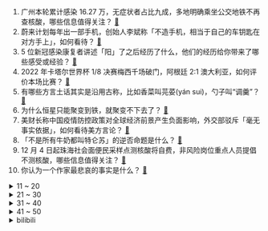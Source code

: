 1. 广州本轮累计感染 16.27 万，无症状者占比九成，多地明确乘坐公交地铁不再查核酸，哪些信息值得关注？ [:link:](https://www.zhihu.com/question/570233068)
2. 蔚来计划每年出一部手机，创始人李斌称「不造手机，相当于自己的车钥匙在对方手上」，如何看待？ [:link:](https://www.zhihu.com/question/569966124)
3. 5 位新冠感染康复者讲述「阳」了之后经历了什么，他们的经历给你带来了哪些感受或经验？ [:link:](https://www.zhihu.com/question/570266391)
4. 2022 年卡塔尔世界杯 1/8 决赛梅西千场破门，阿根廷 2:1 澳大利亚，如何评价本场比赛？ [:link:](https://www.zhihu.com/question/570299342)
5. 有哪些方言土话其实是沿用古称，比如香菜叫芫荽(yán sui)，勺子叫“调羹”？ [:link:](https://www.zhihu.com/question/43442602)
6. 为什么恒星只能聚变到铁，就聚变不下去了？ [:link:](https://www.zhihu.com/question/568664075)
7. 美财长称中国疫情防控政策对全球经济前景产生负面影响，外交部驳斥「毫无事实依据」，如何看待美方言论？ [:link:](https://www.zhihu.com/question/570008553)
8. 「不是所有牛奶都叫特仑苏」的逆否命题是什么？ [:link:](https://www.zhihu.com/question/35749200)
9. 12 月 4 日起珠海社会面便民采样点测核酸将自费，非风险岗位重点人员提倡不测核酸，哪些信息值得关注？ [:link:](https://www.zhihu.com/question/570278842)
10. 你认为一个作家最悲哀的事实是什么？ [:link:](https://www.zhihu.com/question/423583542)
<details>
<summary>11 ~ 20</summary>

11. 洗碗机洗一次碗耗时那么长，是否耗水又耗电？ [:link:](https://www.zhihu.com/question/538887494)
12. 欧盟透露乌克兰已有 10 万军人阵亡，乌方抗议「死亡人数是机密」并称至多 1.3 万人丧生，如何评价？ [:link:](https://www.zhihu.com/question/570250582)
13. 美国法院正式撤销对孟晚舟「银行欺诈」等罪名指控，如何看待这一事件？释放了哪些信息？ [:link:](https://www.zhihu.com/question/570236685)
14. 2022 年卡塔尔世界杯 1/8 决赛荷兰 3:1 淘汰美国晋级八强，如何评价本场比赛？ [:link:](https://www.zhihu.com/question/570298840)
15. 如何看待胡锡进评防疫现状，称「已做好一个月内被感染的思想准备，愿意参与承受这份风险」？ [:link:](https://www.zhihu.com/question/570238373)
16. 湖南浏阳「入户打人」的街道工作人员廖勇被开除党籍、政务撤职，其余 3 人被辞退，哪些信息值得关注？ [:link:](https://www.zhihu.com/question/570254324)
17. 房企人士回应「监管机构要求四大行向房企提供带担保离岸贷款」，称「消息属实」，释放哪些信号？ [:link:](https://www.zhihu.com/question/570199040)
18. 砍自己种的树也违法，男子被判刑并公开赔礼道歉，如何从法律角度解读此事件？ [:link:](https://www.zhihu.com/question/569717991)
19. 荒野求生大师「贝爷」现身乌克兰进行节目拍摄，并与泽连斯基会面，如何看待此事？ [:link:](https://www.zhihu.com/question/570145859)
20. 北京购买「四类药品」不再登记顾客信息；广州购药不查核酸，专家称可按普通感冒储备药物，哪些信息值得关注？ [:link:](https://www.zhihu.com/question/570256833)
</details>
<details>
<summary>21 ~ 30</summary>

21. 《钢铁是怎样炼成的》作者奥斯特洛夫斯基的雕像，在乌克兰被拆除了，你怎么看这件事？ [:link:](https://www.zhihu.com/question/570170044)
22. 男子为涨粉进行「悲惨营销」，摆拍 500 斤滞销白菜卖 30 元，如何看待此类情况出现？ [:link:](https://www.zhihu.com/question/570167575)
23. 航天员在空间站待两个月，衣服会不会变臭？ [:link:](https://www.zhihu.com/question/481535868)
24. 波兰媒体称已有一千多名波兰军人在乌克兰战死，数千人受伤，大家对此有什么看法？ [:link:](https://www.zhihu.com/question/569806415)
25. 姚洋、管清友、任泽平等六名学者联名发声，提出放开经济活动的七条建议，哪些信息值得关注？如何评价此表态？ [:link:](https://www.zhihu.com/question/570275065)
26. 如何看待日本成为首个击败两支冠军球队的亚洲国家？这给中国男足带来哪些启示？ [:link:](https://www.zhihu.com/question/570137541)
27. 日本拟增兵冲绳，扩建「冲绳防卫集团」以巩固靠近台湾的南西诸岛防卫，哪些信息值得关注？ [:link:](https://www.zhihu.com/question/570279157)
28. 考研还有20来天，不知道怎么办了? [:link:](https://www.zhihu.com/question/570023885)
29. 写小说，作者文笔好和文笔差，对读者的体验是否真的有影响？读者需要好文笔吗？ [:link:](https://www.zhihu.com/question/556053955)
30. 企业不愿赔偿千方百计逼人离职系「违法」，员工应如何维权？从法律角度分析，企业应如何赔偿？承担什么责任？ [:link:](https://www.zhihu.com/question/569541580)
</details>
<details>
<summary>31 ~ 40</summary>

31. 4 年前胜德国 4 年后赢葡萄牙，韩国两次赢球不靠裁判靠自己，如何看待韩国足球靠实力重塑形象？ [:link:](https://www.zhihu.com/question/570227195)
32. 如何客观评价卫子夫和阿娇这两个人？ [:link:](https://www.zhihu.com/question/24972591)
33. 人类生理上有什么不合理之处？ [:link:](https://www.zhihu.com/question/270343200)
34. 大学的你是否会想念你在高中的日子？ [:link:](https://www.zhihu.com/question/570212642)
35. 北京辟谣「明天起全面放开」、「停止社会面核酸」等消息为不实信息，哪些信息值得关注？ [:link:](https://www.zhihu.com/question/570240898)
36. 大部分汽车的排气管和驱动轮都在后面，为什么发动机在前面？ [:link:](https://www.zhihu.com/question/569585537)
37. 中国航天员乘组完成首次在轨交接，神十四乘组将于 12 月 4 日返回东风着陆场，返回前还需做哪些准备？ [:link:](https://www.zhihu.com/question/570226294)
38. 英国将中广核排除在核电站项目外，外交部称「望英方为中企提供公平非歧视的营商环境」，有哪些信息值得关注？ [:link:](https://www.zhihu.com/question/569807215)
39. 英国前首相约翰逊或将在 2024 年大选中再次参选，他有可能再次当选吗？会对英国政坛将造成哪些影响？ [:link:](https://www.zhihu.com/question/570181435)
40. 多地推行「阳性居家」、「十字花隔离」，什么是「十字花」范围？相关人员居家隔离该注意哪些问题？ [:link:](https://www.zhihu.com/question/570286201)
</details>
<details>
<summary>41 ~ 50</summary>

41. 葡萄牙主帅称韩国球员侮辱了 C 罗，具体情况如何？C 罗在与韩国队比赛中发挥如何？ [:link:](https://www.zhihu.com/question/570247324)
42. 专家称苹果收集和使用用户行为数据进行广告精准投放，将隐私作为收入增长点进行营销，如何更好保护个人隐私？ [:link:](https://www.zhihu.com/question/570233237)
43. 为什么有人明明很优秀，却缺乏自信？ [:link:](https://www.zhihu.com/question/31489662)
44. 有什么书值得买？ [:link:](https://www.zhihu.com/question/561625738)
45. 2022 年卡塔尔世界杯小组赛末轮韩国 2:1 绝杀葡萄牙惊险晋级 16 强，如何评价本场比赛？ [:link:](https://www.zhihu.com/question/570205108)
46. 怎样把高中历史学到顶尖? [:link:](https://www.zhihu.com/question/446614383)
47. 有哪些表面普通但内部却大有文章的建筑？ [:link:](https://www.zhihu.com/question/54596261)
48. 你在哪个瞬间突然喜欢上了某个历史人物？ [:link:](https://www.zhihu.com/question/51566570)
49. 欧盟拒绝为「删除有关乌克兰伤亡视频」道歉，且把矛头指向俄罗斯，如何评价此事？ [:link:](https://www.zhihu.com/question/570132029)
50. 为什么博士生讨厌做横向? [:link:](https://www.zhihu.com/question/485608961)
</details><details>
<summary>bilibili</summary>

1. 一位粉丝想看到自己奔跑的样子 [:link:](//www.bilibili.com/video/BV1ED4y1Y7dc)
2. 风雨夜深人散尽，孤灯犹唤卖汤圆。夜夜除非，好酒留人醉。还原古画会滚的灯笼《滚灯》 [:link:](//www.bilibili.com/video/BV1MG411T7AV)
3. 苦难是把磨刀石，你终将被打磨得锋利无比 [:link:](//www.bilibili.com/video/BV1r841157L2)
4. 羊村（3） [:link:](//www.bilibili.com/video/BV1Y44y1Q7BL)
5. 林家有女初长成  力拔山兮气盖世 [:link:](//www.bilibili.com/video/BV12K411R7mS)
6. 卡扎菲的野望在哪里？【奇葩小国43】 [:link:](//www.bilibili.com/video/BV1sP4y197HU)
7. 【水果猎人】讲水果为什么一定要用拉丁学名？ [:link:](//www.bilibili.com/video/BV1m44y1D71k)
8. 耗时278天！这个视频是我们全部的青春！！！ [:link:](//www.bilibili.com/video/BV1584y167sD)
9. 历时9个月！我和影视飓风的圆梦之行 [:link:](//www.bilibili.com/video/BV1B14y1E7pz)
10. 为什么《星际穿越》的配乐，你一听就想哭？【银屏系】丨机核 [:link:](//www.bilibili.com/video/BV1524y1k787)
<details>
<summary>11 ~ 20</summary>

11. 汪？ [:link:](//www.bilibili.com/video/BV1M84y167Yy)
12. 《你的原神我的原神好像不一样》 [:link:](//www.bilibili.com/video/BV1zY411d7J6)
13. 【祝】频道开设六周年！送给大家的感谢留言！ [:link:](//www.bilibili.com/video/BV1Sd4y1x7D4)
14. 你账号里的硬币值多少钱？ [:link:](//www.bilibili.com/video/BV1Z44y1U7eq)
15. 【世界杯/拟人】如果参赛国变成emoji美少女？ [:link:](//www.bilibili.com/video/BV1Jg411H7K5)
16. 【科普】皮肤科医生才会告诉你的护肤冷知识，我知道你肯定做对了 [:link:](//www.bilibili.com/video/BV1924y1C7TX)
17. 火柴人 VS 我的世界系列第三十集 国王（The King） [:link:](//www.bilibili.com/video/BV1Jv4y1o7fU)
18. 湖笔凭什么能是文房四宝之首？ [:link:](//www.bilibili.com/video/BV1mG4y197qB)
19. 1万5的球票坐哪？和卡塔尔土豪一起看英格兰晋级！什么体验？ [:link:](//www.bilibili.com/video/BV14D4y1Y7sw)
20. 因装修低价出大量闲置，坐等有缘人！ [:link:](//www.bilibili.com/video/BV1UW4y1p7Bc)
</details>
<details>
<summary>21 ~ 30</summary>

21. 医生一眼就看出了我的问题 [:link:](//www.bilibili.com/video/BV1P24y1k7XT)
22. 「小泽」我感染了新冠病毒。 [:link:](//www.bilibili.com/video/BV1ZG4y1G7sF)
23. 我的世界VS迷你世界 终审判决 [:link:](//www.bilibili.com/video/BV1544y1Q7nC)
24. 【鉴定热门】某千万级食品安全科普up连黄豆芽和绿豆芽都不认识？信口科普第一人？ [:link:](//www.bilibili.com/video/BV1YP4y197QP)
25. 100美元轻松收入囊中，挑战C罗2.7米1000美元有希望吗？ [:link:](//www.bilibili.com/video/BV1614y1n7C8)
26. 球  王  姬  王 [:link:](//www.bilibili.com/video/BV1VP4y197si)
27. 关于我连夜去上海找甲方要92万片卫生巾这件事 [:link:](//www.bilibili.com/video/BV1BG4y197a8)
28. 【吸奇侠】《教父》终局之战，无数经典致敬的血色教堂逐帧解析 18 [:link:](//www.bilibili.com/video/BV1SY411d7zt)
29. 伟大的骗子（分享一个奇怪的故事） [:link:](//www.bilibili.com/video/BV1G14y1J7Dh)
30. 一个人，引爆震颤人类的世纪之战！ [:link:](//www.bilibili.com/video/BV1Wg411W7kH)
</details>
<details>
<summary>31 ~ 40</summary>

31. 裁判奶奶:我恨你，但是你能给我一只小猫吗？ [:link:](//www.bilibili.com/video/BV1j84y1k71H)
32. 【已使用2年】在12月减掉20斤，你也可以|大体重友好|走走而已⑧ [:link:](//www.bilibili.com/video/BV1h24y1y7ps)
33. 我的鸽子是个社交恐怖分子 [:link:](//www.bilibili.com/video/BV1A84y1k7qM)
34. 此时此刻一位靓女失去了对足球的热爱… [:link:](//www.bilibili.com/video/BV1P84y1k7VD)
35. 妹妹篡位成功，这个帐号归我啦，拿来吧你！！ [:link:](//www.bilibili.com/video/BV1tM41167EH)
36. 康师傅看了想打人！只是多了亿点点牛肉…… [:link:](//www.bilibili.com/video/BV1s44y1Q7sq)
37. 最后的战斗！对决方腊！忠义的代价是？《水浒传》P49 [:link:](//www.bilibili.com/video/BV1Ye411N7eg)
38. 英语速记，如果当时英语老师这么教，我早已是世界闻名的外交家 [:link:](//www.bilibili.com/video/BV1iY411d7zf)
39. 芬兰家人被啤酒鱼惊艳到抱盆喝汤！为了客家三酿疯狂抢起来！侄女恋情再遇轮番攻势！生日庆祝感动哭！ [:link:](//www.bilibili.com/video/BV1cR4y117kW)
40. 我的霸总团长？张翰演的抗日神剧有多雷人？看完哈哈哈哈 [:link:](//www.bilibili.com/video/BV1j24y1k7L3)
</details>
<details>
<summary>41 ~ 50</summary>

41. 和珅·后半生：清白三十年，最后因何堕落？【乾隆往事】 [:link:](//www.bilibili.com/video/BV1id4y1x7gM)
42. 有生之年！《变形金刚7:超能勇士崛起》首曝预告，黑猩猩队长变身！ [:link:](//www.bilibili.com/video/BV1KP411M7J8)
43. 这就是做了四天的成果吗？ [:link:](//www.bilibili.com/video/BV1VD4y1v7nZ)
44. 十二位绝世容颜你最喜欢哪一位？ [:link:](//www.bilibili.com/video/BV1bG4y1G7pe)
45. 论：和猫住是怎么欺骗领养人的？ [:link:](//www.bilibili.com/video/BV1Rv4y197U9)
46. 汽 车 人 征 兵 宣 传 [:link:](//www.bilibili.com/video/BV1oK411R77m)
47. 2022年爆火全网的BGM，听完一遍就上头！网友：太洗脑了 [:link:](//www.bilibili.com/video/BV1WM411672F)
48. 原来是小憋山 [:link:](//www.bilibili.com/video/BV1J24y1k76b)
49. 请问幼儿园什么时候复课... [:link:](//www.bilibili.com/video/BV1N84y1k7RE)
50. 上舰免全额？主播嘴全责！！！ [:link:](//www.bilibili.com/video/BV17D4y1Y7b5)
</details>
<details>
<summary>51 ~ 60</summary>

51. 网络热门“智熄”视频鉴定 ㉗ [:link:](//www.bilibili.com/video/BV1id4y1x7qY)
52. 【罗伊Roi】《One Last Kiss》来自异世界的最后一吻 [:link:](//www.bilibili.com/video/BV1tv4y1d7tX)
53. 自拍这么拍，才有吸引力♥我发现了拍出吸引力的秘密！ [:link:](//www.bilibili.com/video/BV1Ev4y1d7By)
54. 大结局封神!求婚十连吻杀疯了!!!领证生娃!走马灯直接爆哭！！原来真爱不仅没有距离还能跨越生死！骑士会永远守护国王！命韵峋环鲨疯了！｜点燃我温暖你｜陈飞宇张婧仪 [:link:](//www.bilibili.com/video/BV11d4y1x791)
55. 我的猫竟然变成人了？！还是个可爱猫娘～ [:link:](//www.bilibili.com/video/BV1614y1n7qR)
56. 《无限暖暖》首曝PV——无论何时都要盛装登场！ [:link:](//www.bilibili.com/video/BV13K411R7cS)
57. 只 因 批 量 生 产 机 [:link:](//www.bilibili.com/video/BV1hP4y197Dz)
58. 5000万赔偿金？！迷你世界终审败诉！或突破国内游戏侵权案最高记录！ [:link:](//www.bilibili.com/video/BV17K411R7vM)
59. “明明可以靠演技吃饭，偏要踢球” [:link:](//www.bilibili.com/video/BV1iP4y197XS)
60. 你听听你说的这是人话？【阅片无数Ⅱ 69】 [:link:](//www.bilibili.com/video/BV1R24y1C7ga)
</details>
<details>
<summary>61 ~ 70</summary>

61. 钟楼南门老奶奶居然以前是老中医 [:link:](//www.bilibili.com/video/BV1Ed4y187rF)
62. 真实大女主爽文！她如何用一幅画，让整个宫廷的男人疯狂！【透明的她 03】 [:link:](//www.bilibili.com/video/BV1HG4y1R7jE)
63. 悲伤并没有消失，只是转移了 [:link:](//www.bilibili.com/video/BV1UG4y1971j)
64. 【私藏馆】Daniel Powter《Free Loop》超治愈神曲！希望一切都会过去 [:link:](//www.bilibili.com/video/BV1E84y167ZA)
65. 【原神】胡桃超美睡裙！你的女友胡桃——「旅途小憩」 [:link:](//www.bilibili.com/video/BV1PG411T7ea)
66. 骑行西藏帐篷搞丢了这下麻烦大了，晚上只好睡在四处漏风的棚子里 [:link:](//www.bilibili.com/video/BV1ee411N7oh)
67. 蓝 色 妖 姬 是 怎 样 炼 成 的 [:link:](//www.bilibili.com/video/BV1qe4y1g77n)
68. 刚当上一天新郎，女朋友就被拉去隔离了 [:link:](//www.bilibili.com/video/BV1uv4y1o7aY)
69. 六星全员动态，每一帧都是壁纸。 [:link:](//www.bilibili.com/video/BV1R14y1n7dq)
70. 虽然五灵王很帅，但这个菲菲让我没法充！ [:link:](//www.bilibili.com/video/BV1T24y1y7XY)
</details>
<details>
<summary>71 ~ 80</summary>

71. 世界上最伟大的游戏之一！《传送门2》竟然有如此反转的剧情！？ [:link:](//www.bilibili.com/video/BV1xR4y1y7Tq)
72. 《南汸亾笗天哋煩悩》 [:link:](//www.bilibili.com/video/BV1G84y1k7Bj)
73. 米哈游你是懂转场的 [:link:](//www.bilibili.com/video/BV18K411R7fr)
74. 轻改地狱！村头厕所没纸了？2023年一月新番扫雷推荐 [:link:](//www.bilibili.com/video/BV1g44y1S7Y3)
75. 这样的比赛配上这样的解说，真的爱死足球了！ [:link:](//www.bilibili.com/video/BV1h8411j7sm)
76. 想了解一下我就进来看，觉得耐心看完的人很温柔！ [:link:](//www.bilibili.com/video/BV1eG411u75w)
77. “中国茶”申遗成功 | 完整版非遗申报片来了！ [:link:](//www.bilibili.com/video/BV1QG4y197ii)
78. IVE：资源型女团的喜与悲 [:link:](//www.bilibili.com/video/BV1Sv4y197Fq)
79. 这操作也太离谱了！！ [:link:](//www.bilibili.com/video/BV18G4y1R7Nc)
80. “一代悍匪的由来”😆👍💰 [:link:](//www.bilibili.com/video/BV1K84y1k78U)
</details>
<details>
<summary>81 ~ 90</summary>

81. 刮刮乐 但是镜面反射【内马尔-最后的桑巴舞者】 [:link:](//www.bilibili.com/video/BV1RM411z7dU)
82. 【花小烙】喝酒后酒精在我们的身体里做了什么？ [:link:](//www.bilibili.com/video/BV16G411M7Mz)
83. 培育300只白蚁，打造一座蚂蚁帝国！ [:link:](//www.bilibili.com/video/BV1J24y1y7gN)
84. 救助达乌里寒鸦 [:link:](//www.bilibili.com/video/BV1L14y1E7M2)
85. 这才是真正的元歌！！ [:link:](//www.bilibili.com/video/BV18K411X77J)
86. 请问这个游戏可以去米哈游应聘吗？ [:link:](//www.bilibili.com/video/BV1f44y1U7hT)
87. 2 3 考 研 人 真 实 现 状 [:link:](//www.bilibili.com/video/BV1CG411M7fN)
88. 间谍蛋混进了小鸟婚房，还孵出了间谍鸟！ [:link:](//www.bilibili.com/video/BV1QG411M7zK)
89. 开局氪7000块！从肝开始的阴阳师，想成为大佬的第一天#1 [:link:](//www.bilibili.com/video/BV1Lg411H7f5)
90. 粉丝宝宝们艾特我拍这个 来啦！拍完更爱自己了！ [:link:](//www.bilibili.com/video/BV17G411u7dd)
</details>
<details>
<summary>91 ~ 100</summary>

91. 作业，但是看了满头问号 [:link:](//www.bilibili.com/video/BV1V24y1y7Mr)
92. 【原神】妈！我不要这个黄毛当我爸爸啊！！！ [:link:](//www.bilibili.com/video/BV19R4y1y7Ws)
93. 英语亮剑玩的就是西海岸 [:link:](//www.bilibili.com/video/BV18e411N76q)
94. 舍友的行为素质，岂是一朝一夕能改变过来的 [:link:](//www.bilibili.com/video/BV1WG4y197Hz)
95. 花费3000元爆肝10小时！我做出了超越原版的扑克牌！ [:link:](//www.bilibili.com/video/BV1fG4y1G7Bb)
96. [疯狂宿舍大片]当室友掏出破纸板，我就知道有点东西！咖啡创意摄影，封校宿舍日常 [:link:](//www.bilibili.com/video/BV1Zd4y1x7QR)
97. 救命，学校门口2元/份的酱香饼被我做出来了！ [:link:](//www.bilibili.com/video/BV1aW4y1p7kw)
98. 博士：凯尔希已经三天没揍我了 [:link:](//www.bilibili.com/video/BV1gG4y1R7g9)
99. 谁都不能错过！脸蛋天才宋亚轩又来恃靓行凶 [:link:](//www.bilibili.com/video/BV12W4y1u73A)
100. ⚡️nia~nia~nia~⚡️ [:link:](//www.bilibili.com/video/BV1ce4y1373B)
</details></details>